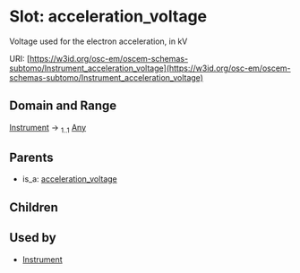 
# Slot: acceleration_voltage

Voltage used for the electron acceleration, in kV

URI: [https://w3id.org/osc-em/oscem-schemas-subtomo/Instrument_acceleration_voltage](https://w3id.org/osc-em/oscem-schemas-subtomo/Instrument_acceleration_voltage)


## Domain and Range

[Instrument](Instrument.md) &#8594;  <sub>1..1</sub> [Any](Any.md)

## Parents

 *  is_a: [acceleration_voltage](acceleration_voltage.md)

## Children


## Used by

 * [Instrument](Instrument.md)
